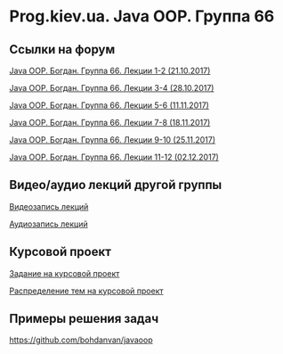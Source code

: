 Prog.kiev.ua. Java OOP. Группа 66
===

## Cсылки на форум

[Java OOP. Богдан. Группа 66. Лекции 1-2 (21.10.2017)](https://prog.kiev.ua/forum/index.php/topic,3219.0.html)

[Java OOP. Богдан. Группа 66. Лекции 3-4 (28.10.2017)](https://prog.kiev.ua/forum/index.php/topic,3236.0.html)

[Java OOP. Богдан. Группа 66. Лекции 5-6 (11.11.2017)](https://prog.kiev.ua/forum/index.php/topic,3264.0.html)

[Java OOP. Богдан. Группа 66. Лекции 7-8 (18.11.2017)](https://prog.kiev.ua/forum/index.php/topic,3282.0.html)

[Java OOP. Богдан. Группа 66. Лекции 9-10 (25.11.2017)](https://prog.kiev.ua/forum/index.php/topic,3296.0.html)

[Java OOP. Богдан. Группа 66. Лекции 11-12 (02.12.2017)](https://prog.kiev.ua/forum/index.php/topic,3311.0.html)

## Видео/аудио лекций другой группы

[Видеозапись лекций](https://mega.nz/#F!fI9ACBqB)

[Аудиозапись лекций](https://mega.nz/#F!iIUhgL5T)

## Курсовой проект

[Задание на курсовой проект](https://docs.google.com/document/d/1BD_RtdtKI4MZylI_UGOGdE8_d2CZTZnfVCWwirvSVbU/edit)

[Распределение тем на курсовой проект](https://docs.google.com/spreadsheets/d/1evLMEWhR6l06fOXr3g8yIE3-xHDcR_ZJSUwfzmEhV64/edit?usp=sharing)

## Примеры решения задач

https://github.com/bohdanvan/javaoop
